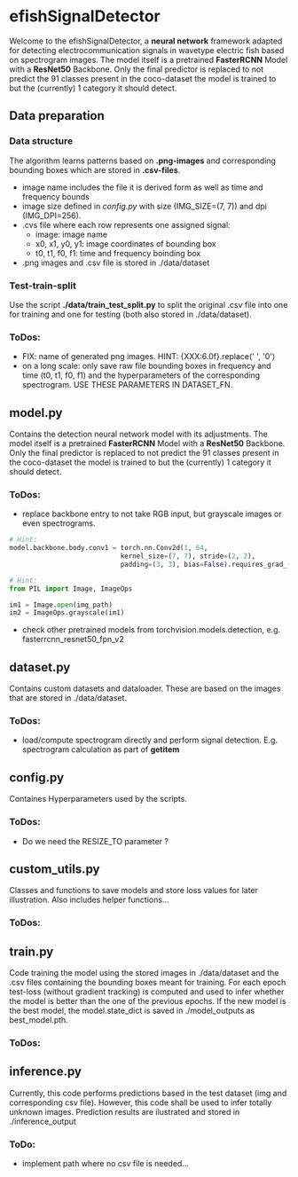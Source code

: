 # efishSignalDetector

Welcome to the efishSignalDetector, a **neural network** framework adapted 
for detecting electrocommunication signals in wavetype electric fish based on 
spectrogram images. The model itself is a pretrained **FasterRCNN** Model with a 
**ResNet50** Backbone. Only the final predictor is replaced to not predict the 91 classes 
present in the coco-dataset the model is trained to but the (currently) 1 category it should detect.

## Data preparation
### Data structure
The algorithm learns patterns based on **.png-images** and corresponding bounding boxes 
which are stored in **.csv-files**.
* image name includes the file it is derived form as well as time and frequency bounds
* image size defined in *config.py* with size (IMG_SIZE=(7, 7)) and dpi (IMG_DPI=256).
* .cvs file where each row represents one assigned signal:
  * image: image name
  * x0, x1, y0, y1: image coordinates of bounding box
  * t0, t1, f0, f1: time and frequency boinding box
* .png images and .csv file is stored in ./data/dataset

### Test-train-split

Use the script **./data/train_test_split.py** to split the original .csv file into one for
training and one for testing (both also stored in ./data/dataset).

### ToDos:
* FIX: name of generated png images. HINT: {XXX:6.0f}.replace(' ', '0')
* on a long scale: only save raw file bounding boxes in frequency and time (t0, t1, f0, f1) and the hyperparameters of the corresponding spectrogram. USE THESE PARAMETERS IN DATASET_FN.

## model.py

Contains the detection neural network model with its adjustments. The model itself is a pretrained **FasterRCNN** Model with a 
**ResNet50** Backbone. Only the final predictor is replaced to not predict the 91 classes 
present in the coco-dataset the model is trained to but the (currently) 1 category it should detect.

### ToDos:
* replace backbone entry to not take RGB input, but grayscale images or even spectrograms.
~~~ py
# Hint:
model.backbone.body.conv1 = torch.nn.Conv2d(1, 64,
                            kernel_size=(7, 7), stride=(2, 2),
                            padding=(3, 3), bias=False).requires_grad_(True)
~~~
~~~ py
# Hint:
from PIL import Image, ImageOps   

im1 = Image.open(img_path) 
im2 = ImageOps.grayscale(im1) 
~~~

* check other pretrained models from torchvision.models.detection, e.g. fasterrcnn_resnet50_fpn_v2

## dataset.py
Contains custom datasets and dataloader. These are based on the images that are stored in 
./data/dataset. 

### ToDos:
* load/compute spectrogram directly and perform signal detection. E.g. spectrogram calculation as part of __getitem__

## config.py
Containes Hyperparameters used by the scripts.

### ToDos:
* Do we need the RESIZE_TO parameter ?

## custom_utils.py
Classes and functions to save models and store loss values for later illustration.
Also includes helper functions...

### ToDos:

## train.py
Code training the model using the stored images in ./data/dataset and the .csv files
containing the bounding boxes meant for training. For each epoch test-loss (without 
gradient tracking) is computed and used to infer whether the model is better than the one
of the previous epochs. If the new model is the best model, the model.state_dict is saved in 
./model_outputs as best_model.pth.

### ToDos:

## inference.py
Currently, this code performs predictions based in the test dataset (img and corresponding csv file).
However, this code shall be used to infer totally unknown images. Prediction results are ilustrated 
and stored in ./inference_output

### ToDo:
* implement path where no csv file is needed...


